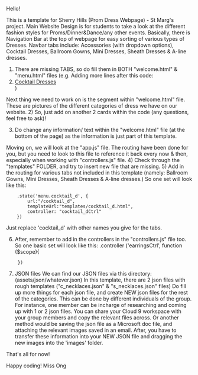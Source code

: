 Hello! 

This is a template for Sherry Hills (Prom Dress Webpage) - St Marg's project.
Main Website Design is for students to take a look at the different fashion styles for Proms/Dinner&Dance/any other events.
Basically, there is Navigation Bar at the top of webpage for easy sorting of various types of Dresses.
Navbar tabs include: Accessories (with dropdown options), Cocktail Dresses, Ballroom Gowns, Mini Dresses, Sheath Dresses & A-line dresses.
1) There are missing TABS, so do fill them in BOTH "welcome.html" & "menu.html" files (e.g. Adding more lines after this code: <li><a href="#/menu/cocktail_d"> Cocktail Dresses </a></li>) 

Next thing we need to work on is the <!--Pictures--> segment within "welcome.html" file. These are pictures of the different categories of dress we have on our website. 
2) So, just add on another 2 cards within the code (any questions, feel free to ask)! 

3) Do change any information/ text within the "welcome.html" file (at the bottom of the page) as the information is just part of this template.

Moving on, we will look at the "app.js" file. 
The routing have been done for you, but you need to look to this file to reference it back every now & then, especially when working with "controllers.js" file.
4) Check through the "templates" FOLDER, and try to insert new file that are missing. 
5) Add in the routing for various tabs not included in this template (namely: Ballroom Gowns, Mini Dresses, Sheath Dresses & A-line dresses.)
So one set will look like this: 

        .state('menu.cocktail_d', {
    		url:"/cocktail_d",
    		templateUrl:"templates/cocktail_d.html",
    		controller: "cocktail_dCtrl"
    	}) 
Just replace 'cocktail_d' with other names you give for the tabs.

6) After, remember to add in the controllers in the "controllers.js" file too.
So one basic set will look like this: 
        .controller ('earringsCtrl', function ($scope){
        
        })

7) JSON files
We can find our JSON files via this directory: (assets/json/whatever.json)
In this template, there are 2 json files with rough templates ("c_necklaces.json" 
& "s_necklaces.json" files) Do fill up more things for each json file, and create NEW json files for the rest of the categories.
This can be done by different individuals of the group. For instance, one member can be incharge of researching and coming up with 1 or 2 json files. 
You can share your Cloud 9 workspace with your group members and copy the relevant files across. Or another method would be saving the json file as a Microsoft doc file, and attaching the relevant images saved in an email. After, you have to transfer these information into your NEW JSON file and dragging the new images into the 'images' folder.

That's all for now! 

Happy coding!
Miss Ong
